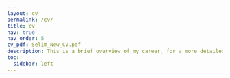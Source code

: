 ```yaml
---
layout: cv
permalink: /cv/
title: cv
nav: true
nav_order: 5
cv_pdf: Selim_New_CV.pdf
description: This is a brief overview of my career, for a more detailed view, kindly download my CV.
toc:
  sidebar: left
---
```

